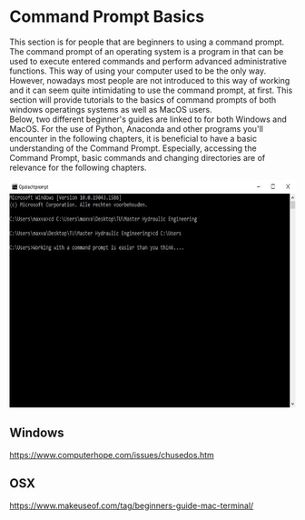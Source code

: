 # Command Prompt Basics

This section is for people that are beginners to using a command prompt. The command prompt of an operating system is a program in that can be used to execute entered commands and perform advanced administrative functions. This way of using your computer used to be the only way. However, nowadays most people are not introduced to this way of working and it can seem quite intimidating to use the command prompt, at first. This section will provide tutorials to the basics of command prompts of both windows operatings systems as well as MacOS users.<br>
Below, two different beginner's guides are linked to for both Windows and MacOS. For the use of Python, Anaconda and other programs you'll encounter in the following chapters, it is beneficial to have a basic understanding of the Command Prompt. Especially, accessing the Command Prompt, basic commands and changing directories are of relevance for the following chapters.

<p align="center">
<img src="figures/prompt.JPG" width="600", height="400">

## Windows

https://www.computerhope.com/issues/chusedos.htm

## OSX

https://www.makeuseof.com/tag/beginners-guide-mac-terminal/

